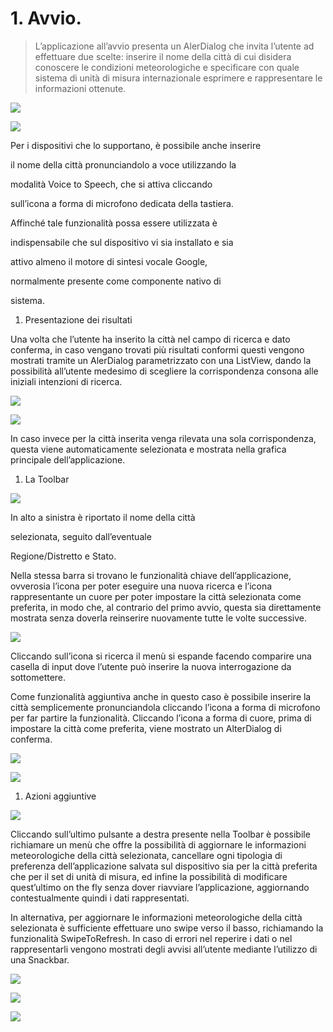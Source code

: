 # 1.  Avvio.

>L’applicazione all’avvio presenta un AlerDialog che invita l’utente ad
>effettuare due scelte: inserire il nome della città di cui disidera conoscere le
>condizioni meteorologiche e specificare con quale sistema di unità di misura
>internazionale esprimere e rappresentare le informazioni ottenute.

![](https://i.imgur.com/ZWkxJxt.png)

![](https://i.imgur.com/6Kar99N.png)


Per i dispositivi che lo supportano, è possibile anche inserire

il nome della città pronunciandolo a voce utilizzando la

modalità Voice to Speech, che si attiva cliccando

sull’icona a forma di microfono dedicata della tastiera.

Affinché tale funzionalità possa essere utilizzata è

indispensabile che sul dispositivo vi sia installato e sia

attivo almeno il motore di sintesi vocale Google,

normalmente presente come componente nativo di

sistema.

1.  Presentazione dei risultati

Una volta che l’utente ha inserito la città nel campo di ricerca e dato
conferma, in caso vengano trovati più risultati conformi questi vengono mostrati
tramite un AlerDialog parametrizzato con una ListView, dando la possibilità
all’utente medesimo di scegliere la corrispondenza consona alle iniziali
intenzioni di ricerca.

![](media/fdb785cff2cff40e5e440c0b8533e6e2.png)

![](media/1b005e7aab0ec7654d73428fe7f3d8f3.png)

In caso invece per la città inserita venga rilevata una sola corrispondenza,
questa viene automaticamente selezionata e mostrata nella grafica principale
dell’applicazione.

1.  La Toolbar

![](media/a27d1fdd08348df525467efaddf2132b.png)

In alto a sinistra è riportato il nome della città

selezionata, seguito dall’eventuale

Regione/Distretto e Stato.

Nella stessa barra si trovano le funzionalità chiave dell’applicazione,
ovverosia l’icona per poter eseguire una nuova ricerca e l’icona rappresentante
un cuore per poter impostare la città selezionata come preferita, in modo che,
al contrario del primo avvio, questa sia direttamente mostrata senza doverla
reinserire nuovamente tutte le volte successive.

![](media/1c23fabf7f71380ebe2ea617e52bb1b2.png)

Cliccando sull’icona si ricerca il menù si espande facendo comparire una casella
di input dove l’utente può inserire la nuova interrogazione da sottomettere.

Come funzionalità aggiuntiva anche in questo caso è possibile inserire la città
semplicemente pronunciandola cliccando l’icona a forma di microfono per far
partire la funzionalità. Cliccando l’icona a forma di cuore, prima di impostare
la città come preferita, viene mostrato un AlterDialog di conferma.

![](media/3f075b8a50d1b3dd25ecbce690f92ba1.png)

![](media/984c7eabd7aabb8a01cad81e8a31d0ae.png)

1.  Azioni aggiuntive

![](media/c3c5c5e34ff1409b4a6d0e1e9e0a1fb4.png)

Cliccando sull’ultimo pulsante a destra presente nella Toolbar è possibile
richiamare un menù che offre la possibilità di aggiornare le informazioni
meteorologiche della città selezionata, cancellare ogni tipologia di preferenza
dell’applicazione salvata sul dispositivo sia per la città preferita che per il
set di unità di misura, ed infine la possibilità di modificare quest’ultimo on
the fly senza dover riavviare l’applicazione, aggiornando contestualmente quindi
i dati rappresentati.

In alternativa, per aggiornare le informazioni meteorologiche della città
selezionata è sufficiente effettuare uno swipe verso il basso, richiamando la
funzionalità SwipeToRefresh. In caso di errori nel reperire i dati o nel
rappresentarli vengono mostrati degli avvisi all’utente mediante l’utilizzo di
una Snackbar.

![](media/6a065bc99fba52cb10e8a9e094825c6d.png)

![](media/610dec45341bd3e2ea2615bd249ed5fd.png)

![](media/ef899d4ca0941ab7bf2f5045ac59c2d7.png)
